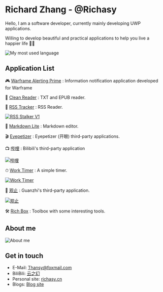 # Richard Zhang - @Richasy

Hello, I am a software developer, currently mainly developing UWP applications.

Willing to develop beautiful and practical applications to help you live a happier life 🎉🎉

![My most used language](https://github-readme-stats.vercel.app/api/top-langs/?username=richasy&layout=compact)

## Application List

🎮 [Warframe Alerting Prime](https://www.microsoft.com/store/productId/9MV8KGSLRVTF) : Information notification application developed for Warframe

📖 [Clean Reader](https://www.microsoft.com/store/productId/9MV65L2XFCSK) : TXT and EPUB reader.

📰 [RSS Tracker](https://www.microsoft.com/store/productId/9N85PV1RJD6V) : RSS Reader.

[![RSS Stalker V1](https://github-readme-stats.vercel.app/api/pin/?username=richasy&repo=rss-stalker-v1)](https://github.com/Richasy/RSS-Stalker-V1)

📝 [Markdown Lite](https://www.microsoft.com/store/productId/9NNSDDP6NVKD) : Markdown editor.

🎬 [Eyepetizer](https://www.microsoft.com/store/productId/9P0WDZF4T45P) : Eyepetizer (开眼) third-party applications.

📺 [哔哩](https://github.com/Richasy/Bili.UWP) : Bilibili's third-party application

[![哔哩](https://github-readme-stats.vercel.app/api/pin/?username=richasy&repo=bili.uwp)](https://github.com/Richasy/Bili.UWP)

⏱ [Work Timer](https://github.com/Richasy/Work-Timer) : A simple timer.

[![Work Timer](https://github-readme-stats.vercel.app/api/pin/?username=richasy&repo=work-timer)](https://github.com/Richasy/Work-Timer)

📘 [观止](https://www.microsoft.com/store/productId/9PP7NZCD58ZK) : Guanzhi's third-party application.

[![观止](https://github-readme-stats.vercel.app/api/pin/?username=richasy&repo=guanzhi)](https://github.com/Richasy/GuanZhi)

🛠 [Rich Box](https://www.microsoft.com/store/productId/9N5TQ90W2GBD) : Toolbox with some interesting tools.

## About me

![About me](https://github-readme-stats.vercel.app/api?username=richasy&show_icons=true&theme=dracula)

## Get in touch

- E-Mail: [Thansy@foxmail.com](mailto:Thasny@foxmail.com)
- BiliBili: [云之幻](https://space.bilibili.com/5992670)
- Personal site: [richasy.cn](https://www.richasy.cn)
- Blogs: [Blog site](https://blog.richasy.cn)
